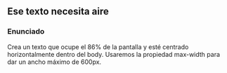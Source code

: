 ## Ese texto necesita aire

### Enunciado

Crea un texto que ocupe el 86% de la pantalla y esté centrado horizontalmente dentro del body. Usaremos la propiedad max-width para dar un ancho máximo de 600px.
